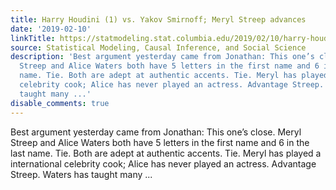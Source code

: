 ```yaml
---
title: Harry Houdini (1) vs. Yakov Smirnoff; Meryl Streep advances
date: '2019-02-10'
linkTitle: https://statmodeling.stat.columbia.edu/2019/02/10/harry-houdini-1-vs-yakov-smirnoff-meryl-streep-advances/
source: Statistical Modeling, Causal Inference, and Social Science
description: 'Best argument yesterday came from Jonathan: This one’s close. Meryl
  Streep and Alice Waters both have 5 letters in the first name and 6 in the last
  name. Tie. Both are adept at authentic accents. Tie. Meryl has played a international
  celebrity cook; Alice has never played an actress. Advantage Streep. Waters has
  taught many ...'
disable_comments: true
---
```

Best argument yesterday came from Jonathan: This one’s close. Meryl Streep and Alice Waters both have 5 letters in the first name and 6 in the last name. Tie. Both are adept at authentic accents. Tie. Meryl has played a international celebrity cook; Alice has never played an actress. Advantage Streep. Waters has taught many ...